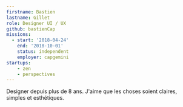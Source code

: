 ```yaml
---
firstname: Bastien
lastname: Gillet
role: Designer UI / UX
github: bastienCap
missions:
  - start: '2018-04-24'
    end: '2018-10-01'
    status: independent
    employer: capgemini
startups:
    - zen
    - perspectives
---
```


Designer depuis plus de 8 ans. J'aime que les choses soient claires, simples et esthétiques.
